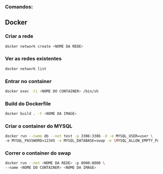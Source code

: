 ### Comandos:
## Docker

### Criar a rede
```bash
docker network create <NOME DA REDE>
```
### Ver as redes existentes
```bash
docker network list
```
### Entrar no container
```bash
docker exec -ti <NOME DO CONTAINER> /bin/sh
```
### Build do Dockerfile
```bash
docker build . -t <NOME DA IMAGE>
```
### Criar o container do MYSQL
```bash
docker run --name db --net test -p 3306:3306 -d -e MYSQL_USER=user \
-e MYSQL_PASSWORD=12345 -e MYSQL_DATABASE=swap -e \MYSQL_ALLOW_EMPTY_PASSWORD=true mysql:latest
```
### Correr o container do swap
```bash
docker run --net <NOME DA REDE> -p 8000:8000 \
--name <NOME DO CONTAINER> <NOME DA IMAGE>
```
